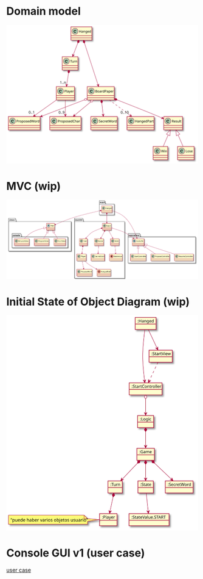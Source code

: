 # Domain model
![ModelDomain](./images/DomainModel.svg "Modelo del dominio")

# MVC (wip)
![MVC](./images/MVC.svg)

# Initial State of Object Diagram (wip)
![initialState](./images/InitalState.svg)

# Console GUI v1 (user case)
[user case](userCase/casosDeUsoAhorcado.txt)